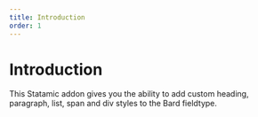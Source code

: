```yaml
---
title: Introduction
order: 1
---
```


# Introduction

This Statamic addon gives you the ability to add custom heading, paragraph, list, span and div styles to the Bard fieldtype.